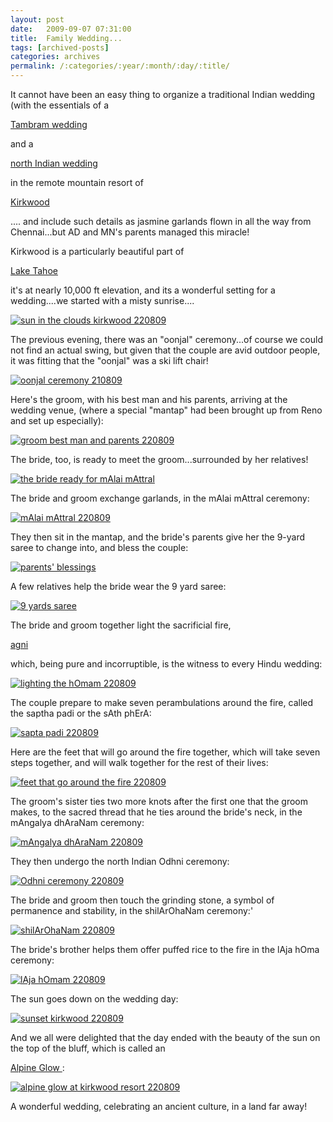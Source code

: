 ```yaml
---
layout: post
date:	2009-09-07 07:31:00
title:  Family Wedding...
tags: [archived-posts]
categories: archives
permalink: /:categories/:year/:month/:day/:title/
---
```

It cannot have been an easy thing to organize a traditional Indian wedding (with the essentials of a

<a href="http://en.wikipedia.org/wiki/Iyer_Wedding"> Tambram wedding </a>

and a

<a href="http://en.wikipedia.org/wiki/Hindu_wedding"> north Indian wedding </a>


 in the remote  mountain resort of 

<a href="http://www.kirkwood.com/main.asp?pID=43">Kirkwood </a>

.... and include such details as jasmine garlands flown in all the way from Chennai...but AD and MN's parents managed this miracle!

Kirkwood is a particularly beautiful part of 

<a href="http://www.visitinglaketahoe.com/"> Lake Tahoe </a>

it's at nearly 10,000 ft elevation, and its a wonderful setting for a wedding....we started with a misty sunrise....


<a href="http://s562.photobucket.com/albums/ss67/pugaippadam/?action=view&current=IMG_5321.jpg" target="_blank"><img src="http://i562.photobucket.com/albums/ss67/pugaippadam/IMG_5321.jpg" border="0" alt="sun in the clouds kirkwood 220809"></a>

<lj-cut text="Here are the important moments in a Hindu wedding ceremony....in California">

The previous evening, there was an "oonjal" ceremony...of course we could not find an actual swing, but given that the couple are avid outdoor people, it was fitting that the "oonjal" was a ski lift chair!


<a href="http://s562.photobucket.com/albums/ss67/pugaippadam/?action=view&current=IMG_4994.jpg" target="_blank"><img src="http://i562.photobucket.com/albums/ss67/pugaippadam/IMG_4994.jpg" border="0" alt="oonjal ceremony 210809"></a>


Here's the groom, with his best man and his parents, arriving at the wedding venue, (where a special "mantap" had been brought up from Reno and set up especially):


<a href="http://s562.photobucket.com/albums/ss67/pugaippadam/?action=view&current=IMG_5197-1.jpg" target="_blank"><img src="http://i562.photobucket.com/albums/ss67/pugaippadam/IMG_5197-1.jpg" border="0" alt="groom best man and parents 220809"></a>

The bride, too, is ready to meet the groom...surrounded by her relatives!


<a href="http://s562.photobucket.com/albums/ss67/pugaippadam/?action=view&current=IMG_5204.jpg" target="_blank"><img src="http://i562.photobucket.com/albums/ss67/pugaippadam/IMG_5204.jpg" border="0" alt="the bride ready for mAlai mAttral"></a>


The bride and groom exchange garlands, in the mAlai mAttral ceremony:


<a href="http://s562.photobucket.com/albums/ss67/pugaippadam/?action=view&current=IMG_5209.jpg" target="_blank"><img src="http://i562.photobucket.com/albums/ss67/pugaippadam/IMG_5209.jpg" border="0" alt="mAlai mAttral 220809"></a>

They then sit in the mantap, and the bride's parents give her the 9-yard saree to change into, and bless the couple:

<a href="http://s562.photobucket.com/albums/ss67/pugaippadam/?action=view&current=IMG_5239.jpg" target="_blank"><img src="http://i562.photobucket.com/albums/ss67/pugaippadam/IMG_5239.jpg" border="0" alt="parents' blessings"></a>


A few relatives help the bride wear the 9 yard saree:


<a href="http://s562.photobucket.com/albums/ss67/pugaippadam/?action=view&current=IMG_5243.jpg" target="_blank"><img src="http://i562.photobucket.com/albums/ss67/pugaippadam/IMG_5243.jpg" border="0" alt="9 yards saree"></a>

The bride and groom  together light the sacrificial fire,

<a href="http://en.wikipedia.org/wiki/Agni"> agni </a>



 which, being pure and incorruptible, is the witness to every Hindu wedding:


<a href="http://s562.photobucket.com/albums/ss67/pugaippadam/?action=view&current=IMG_5250-1.jpg" target="_blank"><img src="http://i562.photobucket.com/albums/ss67/pugaippadam/IMG_5250-1.jpg" border="0" alt="lighting the hOmam 220809"></a>

The couple prepare to make seven perambulations around the fire, called the saptha padi or the sAth phErA:


<a href="http://s562.photobucket.com/albums/ss67/pugaippadam/?action=view&current=IMG_5260.jpg" target="_blank"><img src="http://i562.photobucket.com/albums/ss67/pugaippadam/IMG_5260.jpg" border="0" alt="sapta padi 220809"></a>

Here are the feet that will go around the fire together, which will take seven steps together, and will walk together for the rest of their lives:


<a href="http://s562.photobucket.com/albums/ss67/pugaippadam/?action=view&current=IMG_5293.jpg" target="_blank"><img src="http://i562.photobucket.com/albums/ss67/pugaippadam/IMG_5293.jpg" border="0" alt="feet that go around the fire 220809"></a>


The groom's sister ties two more knots after the first one that the groom makes, to the sacred thread that he ties around the bride's neck, in the  mAngalya dhAraNam ceremony:

<a href="http://s562.photobucket.com/albums/ss67/pugaippadam/?action=view&current=IMG_5266.jpg" target="_blank"><img src="http://i562.photobucket.com/albums/ss67/pugaippadam/IMG_5266.jpg" border="0" alt="mAngalya dhAraNam 220809"></a>


They then undergo the north Indian Odhni ceremony:


<a href="http://s562.photobucket.com/albums/ss67/pugaippadam/?action=view&current=IMG_5269.jpg" target="_blank"><img src="http://i562.photobucket.com/albums/ss67/pugaippadam/IMG_5269.jpg" border="0" alt="Odhni ceremony 220809"></a>

The bride and groom then touch the grinding stone, a symbol of permanence and stability, in the 
shilArOhaNam ceremony:'

<a href="http://s562.photobucket.com/albums/ss67/pugaippadam/?action=view&current=IMG_5280.jpg" target="_blank"><img src="http://i562.photobucket.com/albums/ss67/pugaippadam/IMG_5280.jpg" border="0" alt="shilArOhaNam 220809"></a>


The bride's brother helps them offer puffed rice to the fire in the lAja hOma ceremony:


<a href="http://s562.photobucket.com/albums/ss67/pugaippadam/?action=view&current=IMG_5288.jpg" target="_blank"><img src="http://i562.photobucket.com/albums/ss67/pugaippadam/IMG_5288.jpg" border="0" alt="lAja hOmam 220809"></a>

The sun goes down on the wedding day:



<a href="http://s562.photobucket.com/albums/ss67/pugaippadam/?action=view&current=IMG_5348.jpg" target="_blank"><img src="http://i562.photobucket.com/albums/ss67/pugaippadam/IMG_5348.jpg" border="0" alt="sunset kirkwood 220809"></a>


</lj-cut>


And we all were delighted that the day ended with the beauty of the sun on the top of the bluff, which is called an

<a href="http://en.wikipedia.org/wiki/Alpenglow"> Alpine Glow </a>:



<a href="http://s562.photobucket.com/albums/ss67/pugaippadam/?action=view&current=IMG_5347.jpg" target="_blank"><img src="http://i562.photobucket.com/albums/ss67/pugaippadam/IMG_5347.jpg" border="0" alt="alpine glow at kirkwood resort 220809"></a>


A wonderful wedding, celebrating an ancient culture, in a land far away!
